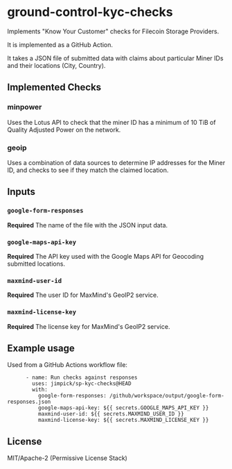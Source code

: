 ground-control-kyc-checks
===

Implements "Know Your Customer" checks for Filecoin Storage Providers.

It is implemented as a GitHub Action.

It takes a JSON file of submitted data with claims about particular
Miner IDs and their locations (City, Country).

## Implemented Checks

### minpower

Uses the Lotus API to check that the miner ID has a minimum of 10 TiB of Quality
Adjusted Power on the network.

### geoip

Uses a combination of data sources to determine IP addresses for the Miner ID,
and checks to see if they match the claimed location.

## Inputs

### `google-form-responses`

**Required** The name of the file with the JSON input data.

### `google-maps-api-key`

**Required** The API key used with the Google Maps API for Geocoding submitted locations.

### `maxmind-user-id`

**Required** The user ID for MaxMind's GeoIP2 service.

### `maxmind-license-key`

**Required** The license key for MaxMind's GeoIP2 service.

## Example usage

Used from a GitHub Actions workflow file:

```
      - name: Run checks against responses
        uses: jimpick/sp-kyc-checks@HEAD
        with:
          google-form-responses: /github/workspace/output/google-form-responses.json
          google-maps-api-key: ${{ secrets.GOOGLE_MAPS_API_KEY }}
          maxmind-user-id: ${{ secrets.MAXMIND_USER_ID }}
          maxmind-license-key: ${{ secrets.MAXMIND_LICENSE_KEY }}
```

## License

MIT/Apache-2 (Permissive License Stack)
